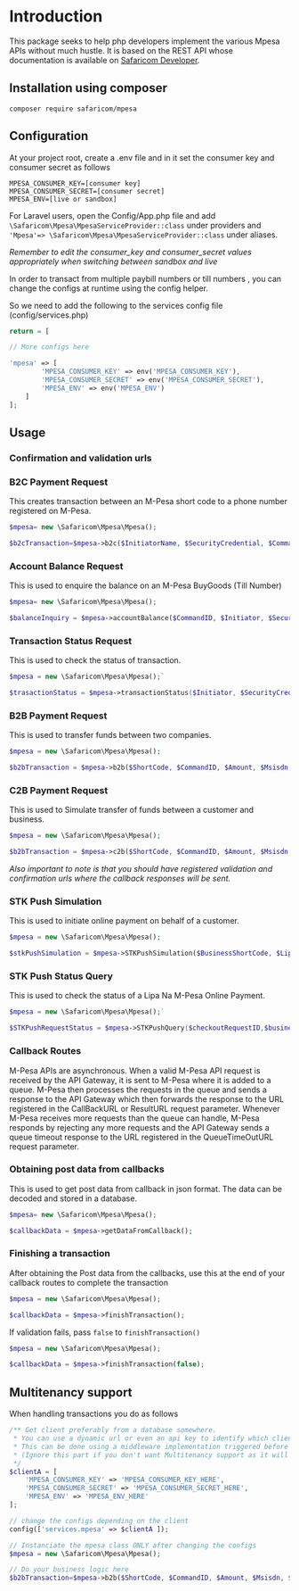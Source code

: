 # Introduction

This package seeks to help php developers implement the various Mpesa APIs without much hustle. It is based on the REST API whose documentation is available on [Safaricom Developer](http://developer.safaricom.co.ke).

## Installation using composer

 ```
 composer require safaricom/mpesa
 ```

## Configuration

At your project root, create a .env file and in it set the consumer key and consumer secret as follows
```.dotenv
MPESA_CONSUMER_KEY=[consumer key]
MPESA_CONSUMER_SECRET=[consumer secret]
MPESA_ENV=[live or sandbox]
```
 
For Laravel users, open the Config/App.php file and add `\Safaricom\Mpesa\MpesaServiceProvider::class` under providers and ` 'Mpesa'=> \Safaricom\Mpesa\MpesaServiceProvider::class` under aliases.
  
  _Remember to edit the consumer_key and consumer_secret values appropriately when switching between sandbox and live_
  

In order to transact from multiple paybill numbers or till numbers , you can change the configs at runtime using the config helper.

So we need to add the following to the services config file (config/services.php)

```php
return = [

// More configs here

'mpesa' => [
        'MPESA_CONSUMER_KEY' => env('MPESA_CONSUMER_KEY'),
        'MPESA_CONSUMER_SECRET' => env('MPESA_CONSUMER_SECRET'),
        'MPESA_ENV' => env('MPESA_ENV')
    ]
];
```

## Usage

### Confirmation and validation urls

### B2C Payment Request

This creates transaction between an M-Pesa short code to a phone number registered on M-Pesa.

```php
$mpesa= new \Safaricom\Mpesa\Mpesa();

$b2cTransaction=$mpesa->b2c($InitiatorName, $SecurityCredential, $CommandID, $Amount, $PartyA, $PartyB, $Remarks, $QueueTimeOutURL, $ResultURL, $Occasion);
```

### Account Balance Request

This is used to enquire the balance on an M-Pesa BuyGoods (Till Number)

```php
$mpesa= new \Safaricom\Mpesa\Mpesa();

$balanceInquiry = $mpesa->accountBalance($CommandID, $Initiator, $SecurityCredential, $PartyA, $IdentifierType, $Remarks, $QueueTimeOutURL, $ResultURL);
```

### Transaction Status Request

This is used to check the status of transaction.

```php
$mpesa = new \Safaricom\Mpesa\Mpesa();`

$trasactionStatus = $mpesa->transactionStatus($Initiator, $SecurityCredential, $CommandID, $TransactionID, $PartyA, $IdentifierType, $ResultURL, $QueueTimeOutURL, $Remarks, $Occasion);
```

### B2B Payment Request

This is used to transfer funds between two companies.

```php
$mpesa = new \Safaricom\Mpesa\Mpesa();

$b2bTransaction = $mpesa->b2b($ShortCode, $CommandID, $Amount, $Msisdn, $BillRefNumber );
```

### C2B Payment Request

This is used to Simulate transfer of funds between a customer and business.

```php 
$mpesa = new \Safaricom\Mpesa\Mpesa();

$b2bTransaction = $mpesa->c2b($ShortCode, $CommandID, $Amount, $Msisdn, $BillRefNumber );
```

_Also important to note is that you should have registered validation and confirmation urls where the callback responses will be sent._

### STK Push Simulation

This is used to initiate online payment on behalf of a customer.

```php
$mpesa = new \Safaricom\Mpesa\Mpesa();

$stkPushSimulation = $mpesa->STKPushSimulation($BusinessShortCode, $LipaNaMpesaPasskey, $TransactionType, $Amount, $PartyA, $PartyB, $PhoneNumber, $CallBackURL, $AccountReference, $TransactionDesc, $Remarks);
```

### STK Push Status Query

 This is used to check the status of a Lipa Na M-Pesa Online Payment.

 ```php
$mpesa = new \Safaricom\Mpesa\Mpesa();`

$STKPushRequestStatus = $mpesa->STKPushQuery($checkoutRequestID,$businessShortCode,$password,$timestamp);
```

### Callback Routes

M-Pesa APIs are asynchronous. When a valid M-Pesa API request is received by the API Gateway, it is sent to M-Pesa where it is added to a queue. M-Pesa then processes the requests in the queue and sends a response to the API Gateway which then forwards the response to the URL registered in the CallBackURL or ResultURL request parameter. Whenever M-Pesa receives more requests than the queue can handle, M-Pesa responds by rejecting any more requests and the API Gateway sends a queue timeout response to the URL registered in the QueueTimeOutURL request parameter.

### Obtaining post data from callbacks

This is used to get post data from callback in json format. The data can be decoded and stored in a database.

 ```php
 $mpesa= new \Safaricom\Mpesa\Mpesa();

 $callbackData = $mpesa->getDataFromCallback();
 ```
  
### Finishing a transaction

  After obtaining the Post data from the callbacks, use this at the end of your callback routes to complete the transaction
  
  ```php
  $mpesa = new \Safaricom\Mpesa\Mpesa();
  
  $callbackData = $mpesa->finishTransaction();
  ```

  If validation fails, pass `false` to `finishTransaction()`

  ```php
  $mpesa = new \Safaricom\Mpesa\Mpesa();
  
  $callbackData = $mpesa->finishTransaction(false);
  ```

## Multitenancy support

When handling transactions you do as follows

```php
/** Get client preferably from a database somewhere.
 * You can use a dynamic url or even an api key to identify which client the transaction belongs to.
 * This can be done using a middleware implementation triggered before the transaction is processed.
 * (Ignore this part if you don't want Multitenancy support as it will default to the values in the .env file)
 */
$clientA = [
    'MPESA_CONSUMER_KEY' => 'MPESA_CONSUMER_KEY_HERE',
    'MPESA_CONSUMER_SECRET' => 'MPESA_CONSUMER_SECRET_HERE',
    'MPESA_ENV' => 'MPESA_ENV_HERE'
];

// change the configs depending on the client
config(['services.mpesa' => $clientA ]);

// Instanciate the mpesa class ONLY after changing the configs
$mpesa = new \Safaricom\Mpesa\Mpesa();

// Do your business logic here
$b2bTransaction=$mpesa->b2b($ShortCode, $CommandID, $Amount, $Msisdn, $BillRefNumber );

```